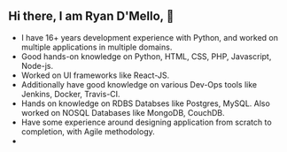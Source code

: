 ## Hi there, I am Ryan D'Mello, 👋

- I have 16+ years development experience with Python, and worked on multiple applications in multiple  domains.
- Good hands-on knowledge on Python, HTML, CSS, PHP,  Javascript, Node-js.
- Worked on UI frameworks like React-JS.
- Additionally have good knowledge on various Dev-Ops tools like Jenkins, Docker, Travis-CI.
- Hands on knowledge on RDBS Databses like Postgres, MySQL. Also worked on NOSQL Databases like MongoDB, CouchDB.
- Have some experience around designing application from scratch to completion, with Agile methodology.
- 

<!--
**Ryan-Dmello/Ryan-Dmello** is a ✨ _special_ ✨ repository because its `README.md` (this file) appears on your GitHub profile.

Here are some ideas to get you started:

- 🔭 I’m currently working on ...
- 🌱 I’m currently learning ...
- 👯 I’m looking to collaborate on ...
- 🤔 I’m looking for help with ...
- 💬 Ask me about ...
- 📫 How to reach me: ...
- 😄 Pronouns: ...
- ⚡ Fun fact: ...
-->
